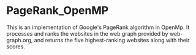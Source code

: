 # PageRank_OpenMP

This is an implementation of Google's PageRank algorithm in OpenMp. It processes and ranks the websites in the web graph provided by web-graph.org, and returns the five highest-ranking websites along with their scores.
